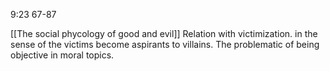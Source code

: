 9:23 67-87

[[The social phycology of good and evil]]
Relation with victimization. in the sense of the victims become aspirants to villains.
The problematic of being objective in moral topics.
